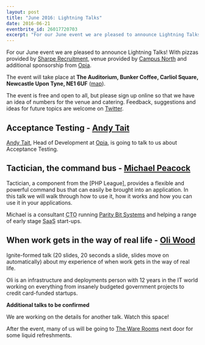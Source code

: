 ```yaml
---
layout: post
title: "June 2016: Lightning Talks"
date: 2016-06-21
eventbrite_id: 26017720703
excerpt: "For our June event we are pleased to announce Lightning Talks! With pizzas provided by Sharpe Recruitment, venue provided by Campus North and additional sponsorship from Opia."
---
```

For our June event we are pleased to announce Lightning Talks!
With pizzas provided by [Sharpe Recruitment][1], venue provided by [Campus North][2] and additional sponsorship from [Opia][3].

The event will take place at **The Auditorium, Bunker Coffee, Carliol Square, Newcastle Upon Tyne, NE1 6UF** ([map][4]).

The event is free and open to all, but please sign up online so that we have an idea of numbers for the venue and catering.
Feedback, suggestions and ideas for future topics are welcome on [Twitter][5].

## Acceptance Testing - [Andy Tait][6]

[Andy Tait][6], Head of Development at [Opia][3], is going to talk to us about Acceptance Testing.

## Tactician, the command bus - [Michael Peacock][7]

Tactician, a component from the [PHP League], provides a flexible and powerful command bus that can easily be brought into an application.
In this talk we will walk through how to use it, how it works and how you can use it in your applications.

Michael is a consultant <abbr class="initialism" title="Chief Technical Officer">CTO</abbr> running [Parity Bit Systems][8] and helping a range of early stage <abbr title="Software as a Service">SaaS</abbr> start-ups.

## When work gets in the way of real life - [Oli Wood][9]

Ignite-formed talk (20 slides, 20 seconds a slide, slides move on automatically) about my experience of when work gets in the way of real life.

Oli is an infrastructure and deployments person with 12 years in the IT world working on everything from insanely budgeted government projects to credit card-funded startups.

**Additional talks to be confirmed**

We are working on the details for another talk. Watch this space!

After the event, many of us will be going to [The Ware Rooms][10] next door for some liquid refreshments.

[1]: http://www.sharperecruitment.co.uk/
[2]: http://campusnorth.co.uk/
[3]: http://www.opia-sp.com/en/home
[4]: https://www.google.co.uk/maps/place/Campus+North/@54.9728896,-1.6107689,17z/data=!3m1!4b1!4m2!3m1!1s0x487e70c8214ef835:0x728e1f222751ef97
[5]: https://twitter.com/phpne
[6]: https://twitter.com/andytait
[7]: https://twitter.com/michaelpeacock
[8]: http://paritybitsystems.com/
[9]: https://twitter.com/coldclimate
[10]: http://www.eurohostels.co.uk/newcastle/the-ware-rooms/
